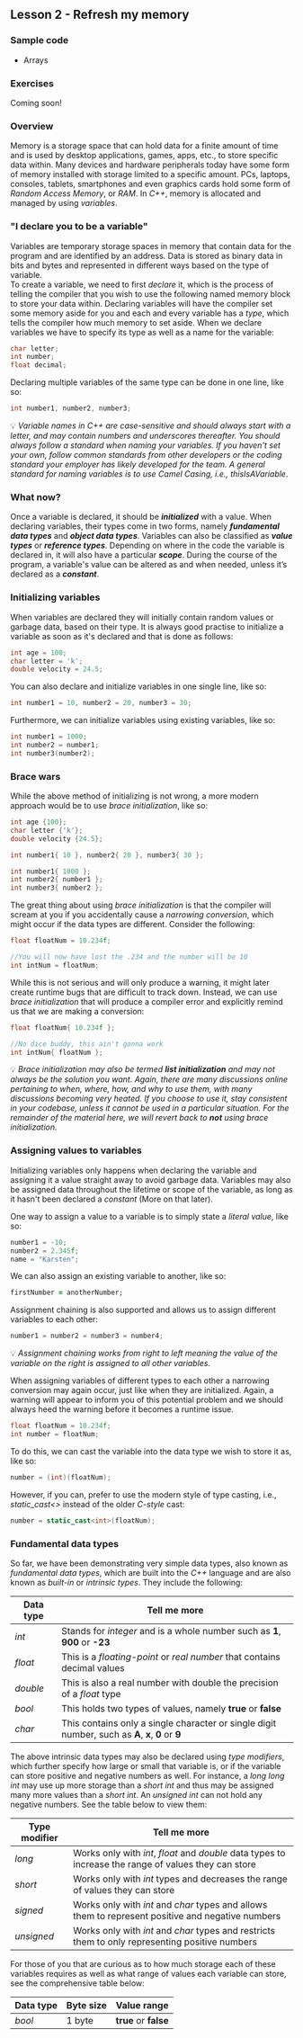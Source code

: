 ## Lesson 2 - Refresh my memory

### Sample code

- Arrays

### Exercises 

Coming soon!

### Overview

Memory is a storage space that can hold data for a finite amount of time and is used by desktop applications, games, apps, etc., to store specific data within. Many devices and hardware peripherals today have some form of memory installed with storage limited to a specific amount. PCs, laptops, consoles, tablets, smartphones and even graphics cards hold some form of _Random Access Memory_, or _RAM_. In _C++_, memory is allocated and managed by using _variables_.

### "I declare you to be a variable"

Variables are temporary storage spaces in memory that contain data for the program and are identified by an address. Data is stored as binary data in bits and bytes and represented in different ways based on the type of variable. <br>
To create a variable, we need to first _declare_ it, which is the process of telling the compiler that you wish to use the following named memory block to store your data within. Declaring variables will have the compiler set some memory aside for you and each and every variable has a _type_, which tells the compiler how much memory to set aside. When we declare variables we have to specify its type as well as a name for the variable:

```cpp
char letter;
int number;
float decimal;
```

Declaring multiple variables of the same type can be done in one line, like so:

```cpp
int number1, number2, number3;
```

💡 _Variable names in C++ are case-sensitive and should always start with a letter, and may contain numbers and underscores thereafter. You should always follow a standard when naming your variables. If you haven't set your own, follow common standards from other developers or the coding standard your employer has likely developed for the team. A general standard for naming variables is to use Camel Casing, i.e., thisIsAVariable_.

### What now?

Once a variable is declared, it should be _**initialized**_ with a value. When declaring variables, their types come in two forms, namely _**fundamental data types**_ and _**object data types**_. Variables can also be classified as _**value types**_ or _**reference types**_. Depending on where in the code the variable is declared in, it will also have a particular _**scope**_. During the course of the program, a variable's value can be altered as and when needed, unless it’s declared as a _**constant**_. 

### Initializing variables

When variables are declared they will initially contain random values or garbage data, based on their type. It is always good practise to initialize a variable as soon as it's declared and that is done as follows:

```cpp
int age = 100;
char letter = 'k';
double velocity = 24.5;
```

You can also declare and initialize variables in one single line, like so:

```cpp
int number1 = 10, number2 = 20, number3 = 30;
```

Furthermore, we can initialize variables using existing variables, like so:

```cpp
int number1 = 1000;
int number2 = number1;
int number3(number2);
```

### Brace wars

While the above method of initializing is not wrong, a more modern approach would be to use _brace initialization_, like so:

```cpp
int age {100};
char letter {'k'};
double velocity {24.5};

int number1{ 10 }, number2{ 20 }, number3{ 30 };

int number1{ 1000 };
int number2{ number1 };
int number3{ number2 };
```

The great thing about using _brace initialization_ is that the compiler will scream at you if you accidentally cause a _narrowing conversion_, which might occur if the data types are different. Consider the following:

```cpp
float floatNum = 10.234f;

//You will now have lost the .234 and the number will be 10
int intNum = floatNum; 
```

While this is not serious and will only produce a warning, it might later create runtime bugs that are difficult to track down. Instead, we can use _brace initialization_ that will produce a compiler error and explicitly remind us that we are making a conversion:

```cpp
float floatNum{ 10.234f };

//No dice buddy, this ain't gonna work
int intNum{ floatNum }; 
 ```

💡 _Brace initialization may also be termed **list initialization** and may not always be the solution you want. Again, there are many discussions online pertaining to when, where, how, and why to use them, with many discussions becoming very heated. If you choose to use it, stay consistent in your codebase, unless it cannot be used in a particular situation. For the remainder of the material here, we will revert back to **not** using brace initialization._

### Assigning values to variables

Initializing variables only happens when declaring the variable and assigning it a value straight away to avoid garbage data. Variables may also be assigned data throughout the lifetime or scope of the variable, as long as it hasn't been declared a _constant_ (More on that later). <br>

One way to assign a value to a variable is to simply state a _literal value_, like so:

```cpp
number1 = -10;
number2 = 2.345f;
name = "Karsten";
```

We can also assign an existing variable to another, like so:

```ruby
firstNumber = anotherNumber;
```

Assignment chaining is also supported and allows us to assign different variables to each other: 

```cpp
number1 = number2 = number3 = number4;
```

💡 _Assignment chaining works from right to left meaning the value of the variable on the right is assigned to all other variables._

When assigning variables of different types to each other a narrowing conversion may again occur, just like when they are initialized. Again, a warning will appear to inform you of this potential problem and we should always heed the warning before it becomes a runtime issue. 

```cpp
float floatNum = 10.234f;
int number = floatNum;
```

To do this, we can cast the variable into the data type we wish to store it as, like so:

```cpp
number = (int)(floatNum);
```

However, if you can, prefer to use the modern style of type casting, i.e., _static_cast<>_ instead of the older _C-style_ cast:

```cpp
number = static_cast<int>(floatNum);
```

### Fundamental data types

So far, we have been demonstrating very simple data types, also known as _fundamental data types_, which are built into the _C++_ language and are also known as _built-in_ or _intrinsic types_. They include the following:

| Data type  | Tell me more |
| ------------- | ------------- |
| _int_  | Stands for _integer_ and is a whole number such as **1**, **900** or **-23** |
| _float_ | This is a _floating-point_ or _real number_ that contains decimal values |
| _double_ | This is also a real number with double the precision of a _float_ type |
| _bool_ | This holds two types of values, namely **true** or **false** |
| _char_ | This contains only a single character or single digit number, such as **A**, **x**, **0** or **9** |

The above intrinsic data types may also be declared using _type modifiers_, which further specify how large or small that variable is, or if the variable can store positive and negative numbers as well. For instance, a _long long int_ may use up more storage than a _short int_ and thus may be assigned many more values than a _short int_. An _unsigned int_ can not hold any negative numbers. See the table below to view them:

| Type modifier | Tell me more |
| ------------- | ------------- |
| _long_  | Works only with _int_, _float_ and _double_ data types to increase the range of values they can store |
| _short_ | Works only with _int_ types and decreases the range of values they can store |
| _signed_ | Works only with _int_ and _char_ types and allows them to represent positive and negative numbers |
| _unsigned_ | Works only with _int_ and _char_ types and restricts them to only representing positive numbers |

For those of you that are curious as to how much storage each of these variables requires as well as what range of values each variable can store, see the comprehensive table below:

| Data type | Byte size | Value range |
| ------------- | ------------- | ------------- |
| _bool_  | 1 byte | **true** or **false** |
